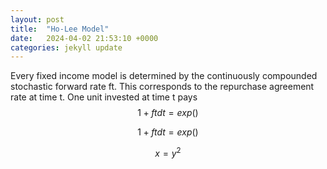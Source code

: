 ```yaml
---
layout: post
title:  "Ho-Lee Model"
date:   2024-04-02 21:53:10 +0000
categories: jekyll update
---
```


Every fixed income model is determined by the continuously compounded stochastic forward rate ft. This corresponds to the repurchase agreement rate at time t. One unit invested at time t pays $$ 1 + ft dt = exp() $$

$$ 1 + ft dt = exp() $$

$$ x = y^2 $$
